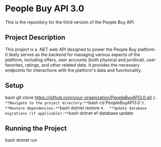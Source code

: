 # People Buy API 3.0

This is the repository for the third version of the People Buy API.



## Project Description
This project is a .NET web API designed to power the People Buy platform. It likely serves as the backend for managing various aspects of the platform, including offers, user accounts (both physical and juridical), user favorites, ratings, and other related data. It provides the necessary endpoints for interactions with the platform's data and functionality.

## Setup

bash
    git clone https://github.com/your-organization/PeopleBuyAPI3.0.git
    ```
2.  **Navigate to the project directory:**
    ```bash
    cd PeopleBuyAPI3.0
    ```
3.  **Restore dependencies:**
    ```bash
    dotnet restore
    ```
4.  **Update database migrations (if applicable):**
    ```bash
    dotnet ef database update
    


## Running the Project

bash
    dotnet run
    

